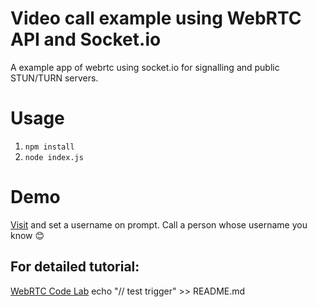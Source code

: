 # Video call example using WebRTC API and Socket.io 
A example app of webrtc using socket.io for signalling and public STUN/TURN servers.

# Usage
1. `npm install`
2. `node index.js`

# Demo
[Visit](https://limechime.glitch.me/) and set a username on prompt. Call a person whose username you know 😊

## For detailed tutorial:  
[WebRTC Code Lab](https://codelabs.developers.google.com/codelabs/webrtc-web/#7)
echo "// test trigger" >> README.md